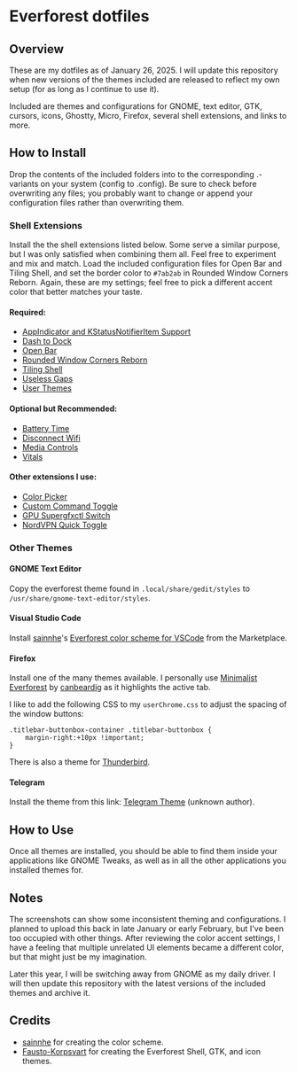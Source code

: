 # Everforest dotfiles

## Overview

These are my dotfiles as of January 26, 2025. I will update this repository when new versions of the themes included are released to reflect my own setup (for as long as I continue to use it). 

Included are themes and configurations for GNOME, text editor, GTK, cursors, icons, Ghostty, Micro, Firefox, several shell extensions, and links to more.

## How to Install

Drop the contents of the included folders into to the corresponding .-variants on your system (config to .config). Be sure to check before overwriting any files; you probably want to change or append your configuration files rather than overwriting them.

### Shell Extensions

Install the the shell extensions listed below. Some serve a similar purpose, but I was only satisfied when combining them all. Feel free to experiment and mix and match. Load the included configuration files for Open Bar and Tiling Shell, and set the border color to `#7ab2ab` in Rounded Window Corners Reborn. Again, these are my settings; feel free to pick a different accent color that better matches your taste.

#### Required:
- [AppIndicator and KStatusNotifierItem Support](https://github.com/ubuntu/gnome-shell-extension-appindicator)
- [Dash to Dock](https://github.com/micheleg/dash-to-dock)
- [Open Bar](https://github.com/neuromorph/openbar)
- [Rounded Window Corners Reborn](https://github.com/flexagoon/rounded-window-corners)
- [Tiling Shell](https://github.com/domferr/tilingshell)
- [Useless Gaps](https://github.com/mipmip/gnome-shell-extensions-useless-gaps)
- [User Themes](https://gitlab.gnome.org/GNOME/gnome-shell-extensions)

#### Optional but Recommended:
- [Battery Time](https://github.com/pomoke/battery_time)
- [Disconnect Wifi](https://github.com/kgshank/gse-disconnect-wifi)
- [Media Controls](https://github.com/sakithb/media-controls)
- [Vitals](https://github.com/corecoding/Vitals)

#### Other extensions I use:
- [Color Picker](https://github.com/tuberry/color-picker)
- [Custom Command Toggle](https://github.com/StorageB/custom-command-toggle)
- [GPU Supergfxctl Switch](https://github.com/chikobara/GPU-Switcher-Supergfxctl)
- [NordVPN Quick Toggle](https://github.com/Wedaxi/NordVPN-Quick-Toggle)

### Other Themes

#### GNOME Text Editor

Copy the everforest theme found in `.local/share/gedit/styles` to `/usr/share/gnome-text-editor/styles`.

#### Visual Studio Code

Install [sainnhe](https://github.com/sainnhe)'s [Everforest color scheme for VSCode](https://github.com/sainnhe/everforest-vscode) from the Marketplace.

#### Firefox

Install one of the many themes available. I personally use [Minimalist Everforest](https://addons.mozilla.org/en-US/firefox/addon/minimalist-everforest) by [canbeardig](https://addons.mozilla.org/en-US/firefox/user/15578079) as it highlights the active tab.

I like to add the following CSS to my `userChrome.css` to adjust the spacing of the window buttons:

```
.titlebar-buttonbox-container .titlebar-buttonbox {
    margin-right:+10px !important;
}
```

There is also a theme for [Thunderbird](https://addons.thunderbird.net/en-US/thunderbird/addon/everforest).

#### Telegram

Install the theme from this link: [Telegram Theme](https://t.me/addtheme/Z29CUAVsrr87MUN3) (unknown author).

## How to Use

Once all themes are installed, you should be able to find them inside your applications like GNOME Tweaks, as well as in all the other applications you installed themes for.

## Notes

The screenshots can show some inconsistent theming and configurations. I planned to upload this back in late January or early February, but I've been too occupied with other things. After reviewing the color accent settings, I have a feeling that multiple unrelated UI elements became a different color, but that might just be my imagination.

Later this year, I will be switching away from GNOME as my daily driver. I will then update this repository with the latest versions of the included themes and archive it.

## Credits

 - [sainnhe](https://github.com/sainnhe) for creating the color scheme.
 - [Fausto-Korpsvart](https://github.com/Fausto-Korpsvart) for creating the Everforest Shell, GTK, and icon themes.
 
